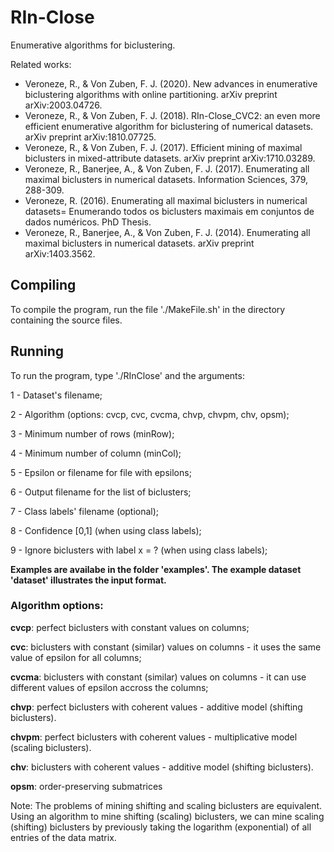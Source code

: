 # RIn-Close

Enumerative algorithms for biclustering.

Related works:
- Veroneze, R., & Von Zuben, F. J. (2020). New advances in enumerative biclustering algorithms with online partitioning. arXiv preprint arXiv:2003.04726.
- Veroneze, R., & Von Zuben, F. J. (2018). RIn-Close_CVC2: an even more efficient enumerative algorithm for biclustering of numerical datasets. arXiv preprint arXiv:1810.07725.
- Veroneze, R., & Von Zuben, F. J. (2017). Efficient mining of maximal biclusters in mixed-attribute datasets. arXiv preprint arXiv:1710.03289.
- Veroneze, R., Banerjee, A., & Von Zuben, F. J. (2017). Enumerating all maximal biclusters in numerical datasets. Information Sciences, 379, 288-309.
- Veroneze, R. (2016). Enumerating all maximal biclusters in numerical datasets= Enumerando todos os biclusters maximais em conjuntos de dados numéricos. PhD Thesis.
- Veroneze, R., Banerjee, A., & Von Zuben, F. J. (2014). Enumerating all maximal biclusters in numerical datasets. arXiv preprint arXiv:1403.3562.



## Compiling
To compile the program, run the file  './MakeFile.sh' in the directory containing the source files.


## Running
To run the program, type './RInClose' and the arguments:

1 - Dataset's filename;

2 - Algorithm (options: cvcp, cvc, cvcma, chvp, chvpm, chv, opsm);

3 - Minimum number of rows (minRow);

4 - Minimum number of column (minCol);

5 - Epsilon or filename for file with epsilons;

6 - Output filename for the list of biclusters;

7 - Class labels' filename (optional);

8 - Confidence [0,1] (when using class labels);

9 - Ignore biclusters with label x = ? (when using class labels);

**Examples are availabe in the folder 'examples'. The example dataset 'dataset' illustrates the input format.**

### Algorithm options:

**cvcp**: perfect biclusters with constant values on columns;

**cvc**: biclusters with constant (similar) values on columns - it uses the same value of epsilon for all columns;

**cvcma**: biclusters with constant (similar) values on columns - it can use different values of epsilon accross the columns;

**chvp**: perfect biclusters with coherent values - additive model (shifting biclusters).

**chvpm**: perfect biclusters with coherent values - multiplicative model (scaling biclusters).

**chv**: biclusters with coherent values - additive model (shifting biclusters).

**opsm**: order-preserving submatrices

Note: The problems of mining shifting and scaling biclusters are equivalent. Using an algorithm to mine shifting (scaling) biclusters, we can mine scaling (shifting) biclusters by previously taking the logarithm (exponential) of all entries of the data matrix.
